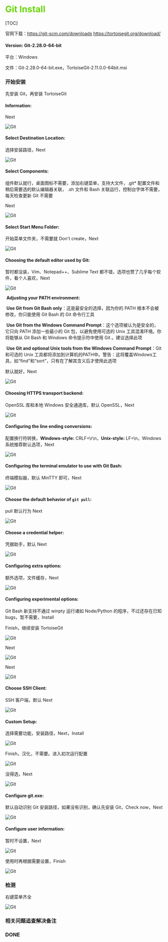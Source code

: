 # <font color=#69D600>Git Install</font>

[TOC]

官网下载：https://git-scm.com/downloads
   				https://tortoisegit.org/download/

#### Version: Git-2.28.0-64-bit

平台：Windows

文件：Git-2.28.0-64-bit.exe，TortoiseGit-2.11.0.0-64bit.msi



### 开始安装

先安装 Git，再安装 TortoiseGit

#### Information:

Next

![Git](../images/Git/Git001.png "Information") 



#### Select Destination Location:

选择安装路径，Next

![Git](../images/Git/Git002.png "Select Destination Location") 



#### Select Components:

组件默认就行，桌面图标不需要，添加右键菜单，支持大文件，.git* 配置文件和稍后需要选的默认编辑器关联， .sh 文件和 Bash 关联运行，控制台字体不需要，每天检查更新 Git 不需要

Next

![Git](../images/Git/Git003.png "Select Components") 



#### Select Start Menu Folder:

开始菜单文件夹，不需要就 Don't create，Next

![Git](../images/Git/Git004.png "Select Start Menu Folder") 



#### Choosing the default editor used by Git:

暂时都没装，Vim、Notepad++、Sublime Text 都不错，选项也赞了几乎每个软件，看个人喜欢，Next

![Git](../images/Git/Git005.png "Choosing the default editor used by Git") 

​	**Adjusting your PATH environment:**

​	**Use Git from Git Bash only**：这是最安全的选择，因为你的 PATH 根本不会被修改，你只能使用 Git Bash 的 Git 命令行工具

​	**Use Git from the Windows Command Prompt**：这个选项被认为是安全的，它只向 PATH 添加一些最小的 Git 包，以避免使用可选的 Unix 工具混淆环境。你将能够从 Git Bash 和 Windows 命令提示符中使用 Git 。建议选择此项

​	**Use Git and optional Unix tools from the Windows Command Prompt**：Git 和可选的 Unix 工具都将添加到计算机的PATH中。警告：这将覆盖Windows工具，如“find”和“sort”，只有在了解其含义后才使用此选项

默认就好，Next

![Git](../images/Git/Git006.png "Use Git") 



#### Choosing HTTPS transport backend:

OpenSSL 库和本地 Windows 安全通道库，默认 OpenSSL，Next

![Git](../images/Git/Git007.png "Choosing HTTPS transport backend") 



#### Configuring the line ending conversions:

配置换行符转换，**Windows-style:** CRLF=\r\n，**Unix-style:** LF=\n，Windows系统推荐默认选项，Next

![Git](../images/Git/Git008.png "Configuring the line ending conversions") 



#### Configuring the terminal emulator to use with Git Bash:

终端模拟器，默认 MinTTY 即可，Next

![Git](../images/Git/Git009.png "Configuring the terminal emulator to use with Git Bash") 



#### Choose the default behavior of `git pull`:

pull 默认行为 Next

![Git](../images/Git/Git010.png "Choose the default behavior of `git pull`") 



#### Choose a credential helper:

凭据助手，默认 Next

![Git](../images/Git/Git011.png "Choose a credential helper") 



#### Configuring extra options:

额外选项，文件缓存，Next

![Git](../images/Git/Git012.png "Configuring extra options") 



#### Configuring experimental options:

Git Bash 新支持不通过 winpty 运行诸如 Node/Python 的程序，不过还存在已知 bugs，暂不需要，Install

Finish，继续安装 TortoiseGit

![Git](../images/Git/Git013.png "Configuring experimental options") 

Next

![Git](../images/Git/Git014.png "TortoiseGit") 

Next

![Git](../images/Git/Git015.png "TortoiseGit") 



#### Choose SSH Client:

SSH 客户端，默认 Next

![Git](../images/Git/Git016.png "Choose SSH Client") 



#### Custom Setup:

选择需要功能，安装路径，Next，Install

![Git](../images/Git/Git017.png "Custom Setup") 

Finish，汉化，不需要。进入初次运行配置

![Git](../images/Git/Git018.png "Finish") 

没得选，Next

![Git](../images/Git/Git019.png "Finish") 



#### Configure git.exe:

默认自动识别 Git 安装路径，如果没有识别，确认先安装 Git，Check now，Next

![Git](../images/Git/Git020.png "Configure git.exe") 



#### Configure user information:

暂时不设置，Next

![Git](../images/Git/Git021.png "Configure user information") 

使用时再根据需要设置，Finish

![Git](../images/Git/Git022.png "Finish") 



### 检测
右键菜单齐全

![Git](../images/Git/Git023.png "右键菜单") 



### 相关问题追查解决备注



### DONE



